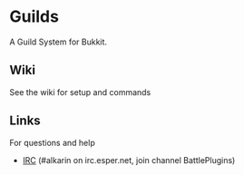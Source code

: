 Guilds
==========

A Guild System for Bukkit.

Wiki
------------
See the wiki for setup and commands

Links
------------
For questions and help
* [IRC](http://www.esper.net/publicirc.php) (#alkarin on irc.esper.net, join channel BattlePlugins)
